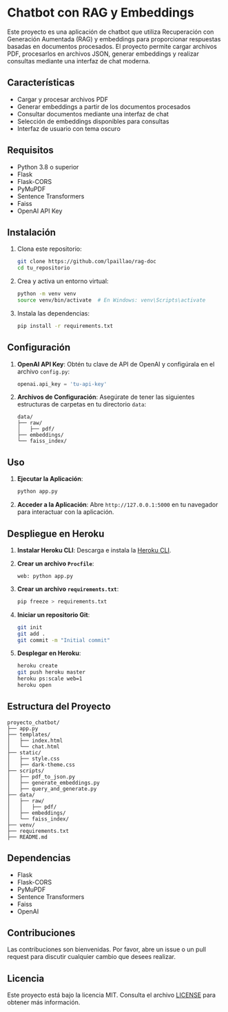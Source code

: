 
# Chatbot con RAG y Embeddings

Este proyecto es una aplicación de chatbot que utiliza Recuperación con Generación Aumentada (RAG) y embeddings para proporcionar respuestas basadas en documentos procesados. El proyecto permite cargar archivos PDF, procesarlos en archivos JSON, generar embeddings y realizar consultas mediante una interfaz de chat moderna.

## Características

- Cargar y procesar archivos PDF
- Generar embeddings a partir de los documentos procesados
- Consultar documentos mediante una interfaz de chat
- Selección de embeddings disponibles para consultas
- Interfaz de usuario con tema oscuro

## Requisitos

- Python 3.8 o superior
- Flask
- Flask-CORS
- PyMuPDF
- Sentence Transformers
- Faiss
- OpenAI API Key

## Instalación

1. Clona este repositorio:

    ```sh
    git clone https://github.com/lpaillao/rag-doc
    cd tu_repositorio
    ```

2. Crea y activa un entorno virtual:

    ```sh
    python -m venv venv
    source venv/bin/activate  # En Windows: venv\Scripts\activate
    ```

3. Instala las dependencias:

    ```sh
    pip install -r requirements.txt
    ```

## Configuración

1. **OpenAI API Key**: Obtén tu clave de API de OpenAI y configúrala en el archivo `config.py`:

    ```python
    openai.api_key = 'tu-api-key'
    ```

2. **Archivos de Configuración**: Asegúrate de tener las siguientes estructuras de carpetas en tu directorio `data`:

    ```plaintext
    data/
    ├── raw/
    │   ├── pdf/
    ├── embeddings/
    └── faiss_index/
    ```

## Uso

1. **Ejecutar la Aplicación**:

    ```sh
    python app.py
    ```

2. **Acceder a la Aplicación**: Abre `http://127.0.0.1:5000` en tu navegador para interactuar con la aplicación.

## Despliegue en Heroku

1. **Instalar Heroku CLI**: Descarga e instala la [Heroku CLI](https://devcenter.heroku.com/articles/heroku-cli).

2. **Crear un archivo `Procfile`**:

    ```plaintext
    web: python app.py
    ```

3. **Crear un archivo `requirements.txt`**:

    ```sh
    pip freeze > requirements.txt
    ```

4. **Iniciar un repositorio Git**:

    ```sh
    git init
    git add .
    git commit -m "Initial commit"
    ```

5. **Desplegar en Heroku**:

    ```sh
    heroku create
    git push heroku master
    heroku ps:scale web=1
    heroku open
    ```

## Estructura del Proyecto

```plaintext
proyecto_chatbot/
├── app.py
├── templates/
│   ├── index.html
│   └── chat.html
├── static/
│   ├── style.css
│   ├── dark-theme.css
├── scripts/
│   ├── pdf_to_json.py
│   ├── generate_embeddings.py
│   ├── query_and_generate.py
├── data/
│   ├── raw/
│   │   ├── pdf/
│   ├── embeddings/
│   └── faiss_index/
├── venv/
├── requirements.txt
├── README.md
```

## Dependencias

- Flask
- Flask-CORS
- PyMuPDF
- Sentence Transformers
- Faiss
- OpenAI

## Contribuciones

Las contribuciones son bienvenidas. Por favor, abre un issue o un pull request para discutir cualquier cambio que desees realizar.

## Licencia

Este proyecto está bajo la licencia MIT. Consulta el archivo [LICENSE](LICENSE) para obtener más información.
